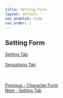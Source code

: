 ```yaml
---
title: Setting Form
layout: default
nav_enabled: true
nav_order: 2
---
```

## Setting Form ##
[Setting Tab](Setting_Tab.md) <br/><br/>
[Sensations Tab](Sensations_Tab.md) <br/><br/>
 <br/>
 <br/>
[Previous - Character Form](Character_Form.md) <br/>
[Next - Setting Tab](Setting_Tab.md) <br/>

